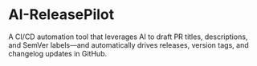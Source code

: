 # AI-ReleasePilot
A CI/CD automation tool that leverages AI to draft PR titles, descriptions, and SemVer labels—and automatically drives releases, version tags, and changelog updates in GitHub.
